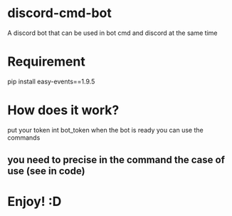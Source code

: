 # discord-cmd-bot
A discord bot that can be used in bot cmd and discord at the same time

# Requirement

pip install easy-events==1.9.5


# How does it work?

put your token int bot_token
when the bot is ready you can use the commands

## you need to precise in the command the case of use (see in code)

# Enjoy! :D

